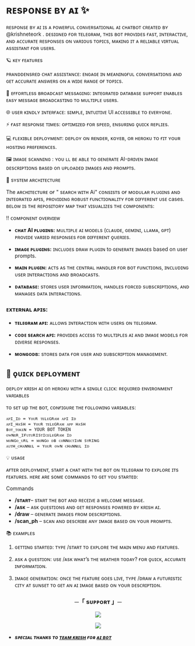 # ʀᴇsᴘᴏɴsᴇ ʙʏ ᴀɪ ✨

ʀᴇsᴘᴏɴsᴇ ʙʏ ᴀɪ ɪs ᴀ ᴘᴏᴡᴇʀғᴜʟ ᴄᴏɴᴠᴇʀsᴀᴛɪᴏɴᴀʟ ᴀɪ ᴄʜᴀᴛʙᴏᴛ ᴄʀᴇᴀᴛᴇᴅ ʙʏ @krishneteork . ᴅᴇsɪɢɴᴇᴅ ғᴏʀ ᴛᴇʟᴇɢʀᴀᴍ, ᴛʜɪs ʙᴏᴛ ᴘʀᴏᴠɪᴅᴇs ғᴀsᴛ, ɪɴᴛᴇʀᴀᴄᴛɪᴠᴇ, ᴀɴᴅ ᴀᴄᴄᴜʀᴀᴛᴇ ʀᴇsᴘᴏɴsᴇs ᴏɴ ᴠᴀʀɪᴏᴜs ᴛᴏᴘɪᴄs, ᴍᴀᴋɪɴɢ ɪᴛ ᴀ ʀᴇʟɪᴀʙʟᴇ ᴠɪʀᴛᴜᴀʟ ᴀssɪsᴛᴀɴᴛ ғᴏʀ ᴜsᴇʀs.


  🪐 ᴋᴇʏ ғᴇᴀᴛᴜʀᴇs

ᴘʀᴀɴᴅᴅᴇɴsʀᴇᴅ ᴄʜᴀᴛ ᴀssɪsᴛᴀɴᴄᴇ: ᴇɴɢᴀɢᴇ ɪɴ ᴍᴇᴀɴɪɴɢғᴜʟ ᴄᴏɴᴠᴇʀsᴀᴛɪᴏɴs ᴀɴᴅ ɢᴇᴛ ᴀᴄᴄᴜʀᴀᴛᴇ ᴀɴsᴡᴇʀs ᴏɴ ᴀ ᴡɪᴅᴇ ʀᴀɴɢᴇ ᴏғ ᴛᴏᴘɪᴄs.

📡 ᴇғғᴏʀᴛʟᴇss ʙʀᴏᴀᴅᴄᴀsᴛ ᴍᴇssᴀɢɪɴɢ: ɪɴᴛᴇɢʀᴀᴛᴇᴅ ᴅᴀᴛᴀʙᴀsᴇ sᴜᴘᴘᴏʀᴛ ᴇɴᴀʙʟᴇs ᴇᴀsʏ ᴍᴇssᴀɢᴇ ʙʀᴏᴀᴅᴄᴀsᴛɪɴɢ ᴛᴏ ᴍᴜʟᴛɪᴘʟᴇ ᴜsᴇʀs.

🌐 ᴜsᴇʀ ᴋɪɴᴅʟʏ ɪɴᴛᴇʀғᴀᴄᴇ: sɪᴍᴘʟᴇ, ɪɴᴛᴜɪᴛɪᴠᴇ UI ᴀᴄᴄᴇssɪʙʟᴇ ᴛᴏ ᴇᴠᴇʀʏᴏɴᴇ.

⚡ ғᴀsᴛ ʀᴇsᴘᴏɴsᴇ ᴛɪᴍᴇs: ᴏᴘᴛɪᴍɪᴢᴇᴅ ғᴏʀ sᴘᴇᴇᴅ, ᴇɴsᴜʀɪɴɢ ǫᴜɪᴄᴋ ʀᴇᴘʟɪᴇs.

💻 ғʟᴇxɪʙʟᴇ ᴅᴇᴘʟᴏʏᴍᴇɴᴛ: ᴅᴇᴘʟᴏʏ ᴏɴ ʀᴇɴᴅᴇʀ, ᴋᴏʏᴇʙ, ᴏʀ ʜᴇʀᴏᴋᴜ ᴛᴏ ғɪᴛ ʏᴏᴜʀ ʜᴏsᴛɪɴɢ ᴘʀᴇғᴇʀᴇɴᴄᴇs.

🖼️ ɪᴍᴀɢᴇ sᴄᴀɴɴɪɴɢ :  ʏᴏᴜ ʟʟ  ʙᴇ ᴀʙʟᴇ ᴛᴏ ɢᴇɴᴇʀᴀᴛᴇ AI-ᴅʀɪᴠᴇɴ ɪᴍᴀɢᴇ ᴅᴇsᴄʀɪᴘᴛɪᴏɴs ʙᴀsᴇᴅ on ᴜᴘʟᴏᴀᴅᴇᴅ ɪᴍᴀɢᴇs ᴀɴᴅ ᴘʀᴏᴍᴘᴛs.




 📂 sʏsᴛᴇᴍ ᴀʀᴄʜɪᴛᴇᴄᴛᴜʀᴇ

The ᴀʀᴄʜɪᴛᴇᴄᴛᴜʀᴇ ᴏғ " sᴇᴀʀᴄʜ ᴡɪᴛʜ Ai" ᴄᴏɴsɪsᴛs ᴏғ ᴍᴏᴅᴜʟᴀʀ ᴘʟᴜɢɪɴs ᴀɴᴅ ɪɴᴛᴇɢʀᴀᴛᴇᴅ ᴀᴘɪs, ᴘʀᴏᴠɪᴅɪɴɢ ʀᴏʙᴜsᴛ ғᴜɴᴄᴛɪᴏɴᴀʟɪᴛʏ ғᴏʀ ᴅɪғғᴇʀᴇɴᴛ ᴜsᴇ cases. ʙᴇʟᴏᴡ ɪs ᴛʜᴇ ʀᴇᴘᴏsɪᴛᴏʀʏ ᴍᴀᴘ ᴛʜᴀᴛ ᴠɪsᴜᴀʟɪᴢᴇs ᴛʜᴇ ᴄᴏᴍᴘᴏɴᴇɴᴛs:

!! ᴄᴏᴍᴘᴏɴᴇɴᴛ ᴏᴠᴇʀᴠɪᴇᴡ

- **ᴄʜᴀᴛ AI ᴘʟᴜɢɪɴs:** ᴍᴜʟᴛɪᴘʟᴇ ᴀɪ ᴍᴏᴅᴇʟs (ᴄʟᴀᴜᴅᴇ, ɢᴇᴍɪɴɪ, ʟʟᴀᴍᴀ, ɢᴘᴛ) ᴘʀᴏᴠɪᴅᴇ ᴠᴀʀɪᴇᴅ ʀᴇsᴘᴏɴsᴇs ғᴏʀ ᴅɪғғᴇʀᴇɴᴛ ǫᴜᴇʀɪᴇs.

- **ɪᴍᴀɢᴇ ᴘʟᴜɢɪɴs:** ɪɴᴄʟᴜᴅᴇs ᴅʀᴀᴡ ᴘʟᴜɢɪɴ to ɢᴇɴᴇʀᴀᴛᴇ ɪᴍᴀɢᴇs based on user prompts.

- **ᴍᴀɪɴ ᴘʟᴜɢɪɴ:** ᴀᴄᴛs ᴀs ᴛʜᴇ ᴄᴇɴᴛʀᴀʟ ʜᴀɴᴅʟᴇʀ ғᴏʀ ʙᴏᴛ ғᴜɴᴄᴛɪᴏɴs, ɪɴᴄʟᴜᴅɪɴɢ ᴜsᴇʀ ɪɴᴛᴇʀᴀᴄᴛɪᴏɴs ᴀɴᴅ ʙʀᴏᴀᴅᴄᴀsᴛs.

- **ᴅᴀᴛᴀʙᴀsᴇ:** sᴛᴏʀᴇs ᴜsᴇʀ ɪɴғᴏʀᴍᴀᴛɪᴏɴ, ʜᴀɴᴅʟᴇs ғᴏʀᴄᴇᴅ sᴜʙsᴄʀɪᴘᴛɪᴏɴs, ᴀɴᴅ ᴍᴀɴᴀɢᴇs ᴅᴀᴛᴀ ɪɴᴛᴇʀᴀᴄᴛɪᴏɴs.

### ᴇxᴛᴇʀɴᴀʟ ᴀᴘɪs:

- **ᴛᴇʟᴇɢʀᴀᴍ ᴀᴘɪ:** ᴀʟʟᴏᴡs ɪɴᴛᴇʀᴀᴄᴛɪᴏɴ ᴡɪᴛʜ ᴜsᴇʀs ᴏɴ ᴛᴇʟᴇɢʀᴀᴍ.

- **ᴄᴏᴅᴇ sᴇᴀʀᴄʜ ᴀᴘɪ:** ᴘʀᴏᴠɪᴅᴇs ᴀᴄᴄᴇss ᴛᴏ ᴍᴜʟᴛɪᴘʟᴇs ᴀɪ ᴀɴᴅ ɪᴍᴀɢᴇ ᴍᴏᴅᴇʟs ғᴏʀ ᴅɪᴠᴇʀsᴇ ʀᴇsᴘᴏɴsᴇs.

- **ᴍᴏɴɢᴏᴅʙ:** sᴛᴏʀᴇs ᴅᴀᴛᴀ ғᴏʀ ᴜsᴇʀ ᴀɴᴅ sᴜʙsᴄʀɪᴘᴛɪᴏɴ ᴍᴀɴᴀɢᴇᴍᴇɴᴛ.

## 🚀 ǫᴜɪᴄᴋ ᴅᴇᴘʟᴏʏᴍᴇɴᴛ

ᴅᴇᴘʟᴏʏ ᴋʀɪsʜ ᴀɪ on ʜᴇʀᴏᴋᴜ ᴡɪᴛʜ ᴀ sɪɴɢʟᴇ ᴄʟɪᴄᴋ:
ʀᴇǫᴜɪʀᴇᴅ ᴇɴᴠɪʀᴏɴᴍᴇɴᴛ ᴠᴀʀɪᴀʙʟᴇs

ᴛᴏ sᴇᴛ up ᴛʜᴇ ʙᴏᴛ, ᴄᴏɴғɪɢᴜʀᴇ ᴛʜᴇ ғᴏʟʟᴏᴡɪɴɢ ᴠᴀʀɪᴀʙʟᴇs:
```
ᴀᴘɪ_ɪᴅ = ʏᴏᴜʀ ᴛᴇʟᴇɢʀᴀᴍ ᴀᴘɪ ɪᴅ
ᴀᴘɪ_ʜᴀsʜ = ʏᴏᴜʀ ᴛᴇʟᴇɢʀᴀᴍ ᴀᴘᴘ ʜᴀsʜ
ʙᴏᴛ_ᴛᴏᴋᴇɴ = YOUR BOT TOKEN
ᴏᴡɴᴇʀ_ɪғᴜᴛᴜʀɪsᴛɪᴄᴇʟᴇɢʀᴀᴍ ɪᴅ
ᴍᴏɴɢᴏ_ᴜʀʟ = ᴍᴏɴɢᴏ ᴅʙ ᴄᴏɴɴᴇᴄᴛɪᴏɴ sᴛʀɪɴɢ
ᴀᴜᴛʜ_ᴄʜᴀɴɴᴇʟ = ʏᴏᴜʀ ᴏᴡɴ ᴄʜᴀɴɴᴇʟ ɪᴅ
```
 💡 ᴜsᴀɢᴇ

ᴀғᴛᴇʀ ᴅᴇᴘʟᴏʏᴍᴇɴᴛ, sᴛᴀʀᴛ ᴀ ᴄʜᴀᴛ ᴡɪᴛʜ ᴛʜᴇ ʙᴏᴛ ᴏɴ ᴛᴇʟᴇɢʀᴀᴍ ᴛᴏ ᴇxᴘʟᴏʀᴇ ɪᴛs ғᴇᴀᴛᴜʀᴇs. ʜᴇʀᴇ ᴀʀᴇ sᴏᴍᴇ ᴄᴏᴍᴍᴀɴᴅs ᴛᴏ ɢᴇᴛ ʏᴏᴜ sᴛᴀʀᴛᴇᴅ:

Commands

- **/sᴛᴀʀᴛ**– sᴛᴀʀᴛ ᴛʜᴇ ʙᴏᴛ ᴀɴᴅ ʀᴇᴄᴇɪᴠᴇ a ᴡᴇʟᴄᴏᴍᴇ ᴍᴇssᴀɢᴇ.
- **/ᴀsᴋ** – ᴀsᴋ ǫᴜᴇsᴛɪᴏɴs ᴀɴᴅ ɢᴇᴛ ʀᴇsᴘᴏɴsᴇs ᴘᴏᴡᴇʀᴇᴅ ʙʏ ᴋʀɪsʜ ᴀɪ.
- **/draw** – ɢᴇɴᴇʀᴀᴛᴇ ɪᴍᴀɢᴇs ғʀᴏᴍ ᴅᴇsᴄʀɪᴘᴛɪᴏɴs.
- **/scan_ph** – sᴄᴀɴ ᴀɴᴅ ᴅᴇsᴄʀɪʙᴇ ᴀɴʏ ɪᴍᴀɢᴇ ʙᴀsᴇᴅ ᴏɴ ʏᴏᴜʀ ᴘʀᴏᴍᴘᴛs.


📚 ᴇxᴀᴍᴘʟᴇs

1. ɢᴇᴛᴛɪɴɢ sᴛᴀʀᴛᴇᴅ: ᴛʏᴘᴇ /sᴛᴀʀᴛ ᴛᴏ ᴇxᴘʟᴏʀᴇ ᴛʜᴇ ᴍᴀɪɴ ᴍᴇɴᴜ ᴀɴᴅ ғᴇᴀᴛᴜʀᴇs.


2. ᴀsᴋ ᴀ ǫᴜᴇsᴛɪᴏɴ: ᴜsᴇ /ᴀsᴋ ᴡʜᴀᴛ’s ᴛʜᴇ ᴡᴇᴀᴛʜᴇʀ ᴛᴏᴅᴀʏ? ғᴏʀ ǫᴜɪᴄᴋ, ᴀᴄᴄᴜʀᴀᴛᴇ ɪɴғᴏʀᴍᴀᴛɪᴏɴ.


3. ɪᴍᴀɢᴇ ɢᴇɴᴇʀᴀᴛɪᴏɴ: ᴏɴᴄᴇ ᴛʜᴇ ғᴇᴀᴛᴜʀᴇ ɢᴏᴇs ʟɪᴠᴇ, ᴛʏᴘᴇ /ᴅʀᴀᴡ ᴀ ғᴜᴛᴜʀɪsᴛɪᴄ ᴄɪᴛʏ ᴀᴛ sᴜɴsᴇᴛ ᴛᴏ ɢᴇᴛ ᴀɴ ᴀɪ ɪᴍᴀɢᴇ ʙᴀsᴇᴅ ᴏɴ ʏᴏᴜʀ ᴅᴇsᴄʀɪᴘᴛɪᴏɴ.

<h3 align="center">
    ─「 sᴜᴩᴩᴏʀᴛ 」─
</h3>

<p align="center">
<a href="https://telegram.me/Krishnetwork"><img src="https://img.shields.io/badge/-Support%20Group-blue.svg?style=for-the-badge&logo=Telegram"></a>
</p>

<p align="center">
<a href="https://telegram.me/KRISHSUPPORT"><img src="https://img.shields.io/badge/-Support%20Channel-blue.svg?style=for-the-badge&logo=Telegram"></a>
</p>

- <b> _sᴩᴇᴄɪᴀʟ ᴛʜᴀɴᴋs ᴛᴏ [ᴛᴇᴀᴍ ᴋʀɪsʜ](https://github.com/Xkrishmishra) ғᴏʀ [ᴀɪ ʙᴏᴛ](https://github.com/xkrishmishra/searchwithAI)_ </b>
